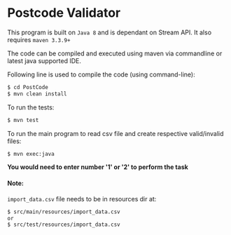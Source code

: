 # Postcode Validator

This program is built on `Java 8` and is dependant on Stream API.
It also requires `maven 3.3.9+`

The code can be compiled and executed using maven via commandline or latest java supported IDE.

Following line is used to compile the code (using command-line):
```sh
$ cd PostCode 
$ mvn clean install
```

To run the tests:
```sh
$ mvn test
```

To run the main program to read csv file and create respective valid/invalid files: 
```sh
$ mvn exec:java
```
**You would need to enter number '1' or '2' to perform the task**


#### Note:
`import_data.csv` file needs to be in resources dir at:
```sh
$ src/main/resources/import_data.csv
or
$ src/test/resources/import_data.csv
```
